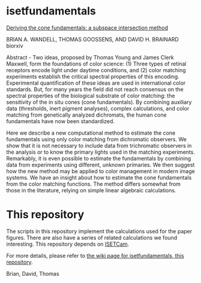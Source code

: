 # isetfundamentals

[Deriving the cone fundamentals: a subspace intersection method](https://www.biorxiv.org/content/10.1101/2024.02.04.577470v1)

BRIAN A. WANDELL, THOMAS GOOSSENS, AND DAVID H. BRAINARD
biorxiv

Abstract -
Two ideas, proposed by Thomas Young and James Clerk Maxwell, form the foundations of color science: (1) Three types of retinal receptors encode light under daytime conditions, and (2) color matching experiments establish the critical spectral properties of this encoding. Experimental quantification of these ideas are used in international color standards. But, for many years the field did not reach consensus on the spectral properties of the biological substrate of color matching: the sensitivity of the in situ cones (cone fundamentals). By combining auxiliary data (thresholds, inert pigment analyses), complex calculations, and color matching from genetically analyzed dichromats, the human cone fundamentals have now been standardized.

Here we describe a new computational method to estimate the cone fundamentals using only color matching from dichromatic observers. We show that it is not necessary to include data from trichromatic observers in the analysis or to know the primary lights used in the matching experiments. Remarkably, it is even possible to estimate the fundamentals by combining data from experiments using different, unknown primaries. We then suggest how the new method may be applied to color management in modern image systems.
We have an insight about how to estimate the cone fundamentals from the color matching functions.  The method differs somewhat from those in the literature, relying on simple linear algebraic calculations.

# This repository
The scripts in this repository implement the calculations used for the paper figures. There are also have a series of related calculations we found interesting.  This repository depends on [ISETCam](https://github.com/iset/isetcam/wiki).

For more details, please refer to [the wiki page for isetfundamentals, this repository](https://github.com/isetbio/isetfundamentals/wiki).

Brian, David, Thomas
